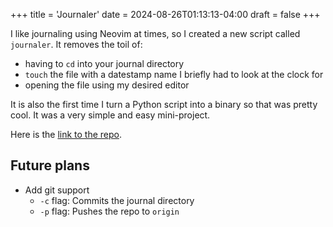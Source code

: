 +++
title = 'Journaler'
date = 2024-08-26T01:13:13-04:00
draft = false
+++

I like journaling using Neovim at times, so I created a new script called `journaler`. It removes the toil of:
- having to `cd` into your journal directory
- `touch` the file with a datestamp name I briefly had to look at the clock for
- opening the file using my desired editor

It is also the first time I turn a Python script into a binary so that was pretty cool. It was a very simple and easy mini-project.

Here is the [link to the repo](https://github.com/lv/journaler).


## Future plans

- Add git support
  - `-c` flag: Commits the journal directory
  - `-p` flag: Pushes the repo to `origin`
